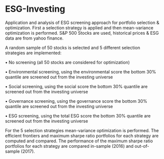 # ESG-Investing
Application and analysis of ESG screening approach for portfolio selection & optimization.
First a selection strategy is applied and then mean-variance optimization is performed.
S&P 500 Stocks are used, historical prices & ESG data are from yahoo finance.

A random sample of 50 stocks is selected and 5 different selection strategies are implemented:

• No screening (all 50 stocks are considered for optimization)

• Environmental screening, using the environmental score the bottom 30% quantile are screened out from the investing universe

• Social screening, using the social score the bottom 30% quantile are screened out from the investing universe

• Governance screening, using the governance score the bottom 30% quantile are screened out from the investing universe

• ESG screening, using the total ESG score the bottom 30% quantile are screened out from the investing universe

For the 5 selection strategies mean-variance optimization is performed.
The efficient frontiers and maximum sharpe ratio portfolios for each strategy are computed and compared.
The performance of the maximum sharpe ratio portfolios for each strategy are compared in-sample (2016) and out-of-sample (2017).
